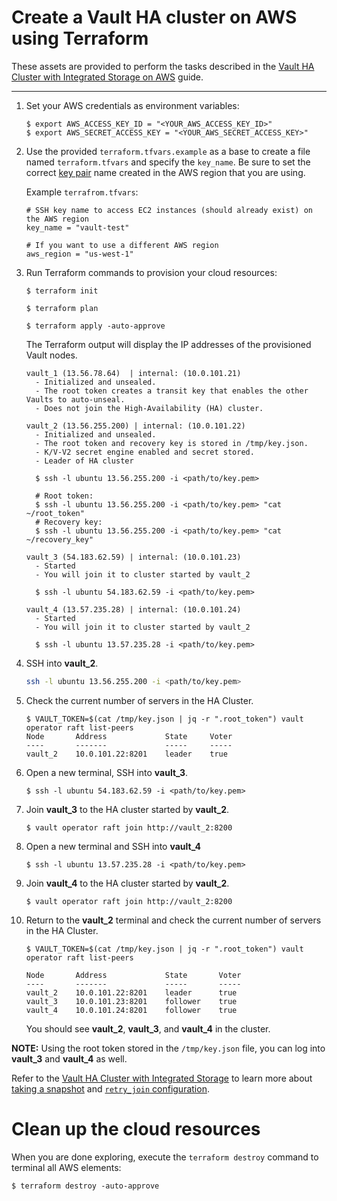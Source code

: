 # Create a Vault HA cluster on AWS using Terraform

These assets are provided to perform the tasks described in the [Vault HA Cluster with Integrated Storage on AWS](https://learn.hashicorp.com/vault/operations/raft-storage-aws) guide.

---

1.  Set your AWS credentials as environment variables:

    ```plaintext
    $ export AWS_ACCESS_KEY_ID = "<YOUR_AWS_ACCESS_KEY_ID>"
    $ export AWS_SECRET_ACCESS_KEY = "<YOUR_AWS_SECRET_ACCESS_KEY>"
    ```

1.  Use the provided `terraform.tfvars.example` as a base to create a file named
    `terraform.tfvars` and specify the `key_name`. Be sure to set the correct
    [key
    pair](https://docs.aws.amazon.com/AWSEC2/latest/UserGuide/ec2-key-pairs.html)
    name created in the AWS region that you are using.

    Example `terrafrom.tfvars`:

    ```shell
    # SSH key name to access EC2 instances (should already exist) on the AWS region
    key_name = "vault-test"

    # If you want to use a different AWS region
    aws_region = "us-west-1"
    ```

1.  Run Terraform commands to provision your cloud resources:

    ```plaintext
    $ terraform init

    $ terraform plan

    $ terraform apply -auto-approve
    ```

    The Terraform output will display the IP addresses of the provisioned Vault nodes.

    ```plaintext
    vault_1 (13.56.78.64)  | internal: (10.0.101.21)
      - Initialized and unsealed.
      - The root token creates a transit key that enables the other Vaults to auto-unseal.
      - Does not join the High-Availability (HA) cluster.

    vault_2 (13.56.255.200) | internal: (10.0.101.22)
      - Initialized and unsealed.
      - The root token and recovery key is stored in /tmp/key.json.
      - K/V-V2 secret engine enabled and secret stored.
      - Leader of HA cluster

      $ ssh -l ubuntu 13.56.255.200 -i <path/to/key.pem>

      # Root token:
      $ ssh -l ubuntu 13.56.255.200 -i <path/to/key.pem> "cat ~/root_token"
      # Recovery key:
      $ ssh -l ubuntu 13.56.255.200 -i <path/to/key.pem> "cat ~/recovery_key"

    vault_3 (54.183.62.59) | internal: (10.0.101.23)
      - Started
      - You will join it to cluster started by vault_2

      $ ssh -l ubuntu 54.183.62.59 -i <path/to/key.pem>

    vault_4 (13.57.235.28) | internal: (10.0.101.24)
      - Started
      - You will join it to cluster started by vault_2

      $ ssh -l ubuntu 13.57.235.28 -i <path/to/key.pem>
    ```

1.  SSH into **vault_2**.

    ```sh
    ssh -l ubuntu 13.56.255.200 -i <path/to/key.pem>
    ```

1.  Check the current number of servers in the HA Cluster.

    ```plaintext
    $ VAULT_TOKEN=$(cat /tmp/key.json | jq -r ".root_token") vault operator raft list-peers
    Node       Address             State     Voter
    ----       -------             -----     -----
    vault_2    10.0.101.22:8201    leader    true
    ```

1.  Open a new terminal, SSH into **vault_3**.

    ```plaintext
    $ ssh -l ubuntu 54.183.62.59 -i <path/to/key.pem>
    ```

1.  Join **vault_3** to the HA cluster started by **vault_2**.

    ```plaintext
    $ vault operator raft join http://vault_2:8200
    ```

1.  Open a new terminal and SSH into **vault_4**

    ```plaintext
    $ ssh -l ubuntu 13.57.235.28 -i <path/to/key.pem>
    ```

1.  Join **vault_4** to the HA cluster started by **vault_2**.

    ```plaintext
    $ vault operator raft join http://vault_2:8200
    ```

1.  Return to the **vault_2** terminal and check the current number of servers in
    the HA Cluster.

    ```plaintext
    $ VAULT_TOKEN=$(cat /tmp/key.json | jq -r ".root_token") vault operator raft list-peers

    Node       Address             State       Voter
    ----       -------             -----       -----
    vault_2    10.0.101.22:8201    leader      true
    vault_3    10.0.101.23:8201    follower    true
    vault_4    10.0.101.24:8201    follower    true
    ```

    You should see **vault_2**, **vault_3**, and **vault_4** in the cluster.

**NOTE:** Using the root token stored in the `/tmp/key.json` file, you can log into **vault_3** and **vault_4** as well.

Refer to the [Vault HA Cluster with Integrated Storage](https://learn.hashicorp.com/vault/operations/raft-storage-aws) to learn more about [taking a snapshot](https://learn.hashicorp.com/vault/operations/raft-storage-aws#raft-snapshots-for-data-recovery) and [`retry_join` configuration](https://learn.hashicorp.com/vault/operations/raft-storage-aws#retry-join). 


# Clean up the cloud resources

When you are done exploring, execute the `terraform destroy` command to terminal all AWS elements:

```plaintext
$ terraform destroy -auto-approve
```
